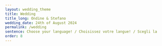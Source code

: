 ```yaml
---
layout: wedding_theme
title: Wedding
title_long: Ondine & Stefano
wedding_date: 24th of August 2024
permalink: /wedding
sentence: Choose your language! / Choisissez votre langue! / Scegli la tua lingua!
order: 8
---
```


